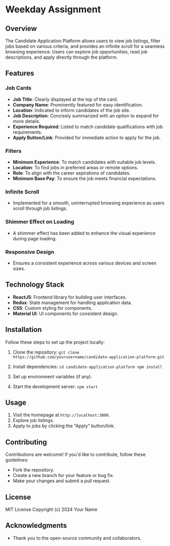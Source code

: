 # Weekday Assignment

## Overview
The Candidate Application Platform allows users to view job listings, filter jobs based on various criteria, and provides an infinite scroll for a seamless browsing experience. Users can explore job opportunities, read job descriptions, and apply directly through the platform.

## Features

### Job Cards
- **Job Title**: Clearly displayed at the top of the card.
- **Company Name**: Prominently featured for easy identification.
- **Location**: Indicated to inform candidates of the job site.
- **Job Description**: Concisely summarized with an option to expand for more details.
- **Experience Required**: Listed to match candidate qualifications with job requirements.
- **Apply Button/Link**: Provided for immediate action to apply for the job.

### Filters
- **Minimum Experience**: To match candidates with suitable job levels.
- **Location**: To find jobs in preferred areas or remote options.
- **Role**: To align with the career aspirations of candidates.
- **Minimum Base Pay**: To ensure the job meets financial expectations.

### Infinite Scroll
- Implemented for a smooth, uninterrupted browsing experience as users scroll through job listings.

### Shimmer Effect on Loading
- A shimmer effect has been added to enhance the visual experience during page loading.

### Responsive Design
- Ensures a consistent experience across various devices and screen sizes.

## Technology Stack
- **ReactJS**: Frontend library for building user interfaces.
- **Redux**: State management for handling application data.
- **CSS**: Custom styling for components.
- **Material UI**: UI components for consistent design.

## Installation
Follow these steps to set up the project locally:

1. Clone the repository:
```git clone https://github.com/yourusername/candidate-application-platform.git```

2. Install dependencies:
```cd candidate-application-platform npm install```

3. Set up environment variables (if any).

4. Start the development server:
```npm start ```

## Usage
1. Visit the homepage at `http://localhost:3000`.
2. Explore job listings.
3. Apply to jobs by clicking the "Apply" button/link.

## Contributing
Contributions are welcome! If you'd like to contribute, follow these guidelines:
- Fork the repository.
- Create a new branch for your feature or bug fix.
- Make your changes and submit a pull request.

## License
MIT License
Copyright (c) 2024 Your Name

## Acknowledgments
- Thank you to the open-source community and collaborators.
